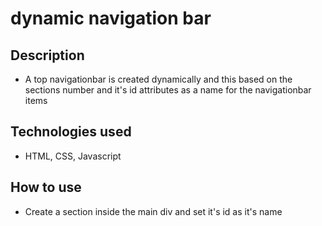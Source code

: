 
# dynamic navigation bar

## Description

- A top navigationbar is created dynamically and this based on the sections number 
  and it's id attributes as a name for the navigationbar items 

## Technologies used

- HTML, CSS, Javascript

## How to use

- Create a section inside the main div and set it's id as it's name
